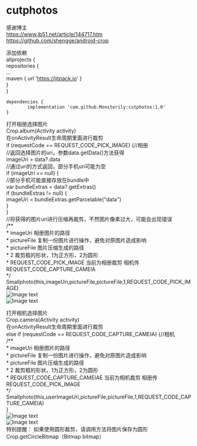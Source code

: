 # cutphotos
感谢博主  
https://www.jb51.net/article/144717.htm  
https://github.com/shengge/android-crop 

添加依赖  
	allprojects {  
		repositories {  
			...  
			maven { url 'https://jitpack.io' }  
		}  
	}  
  
	dependencies {
	        implementation 'com.github.Monsterily:cutphotos:1.0'
	}  
打开相册选择图片  
Crop.album(Activity activity)  
在onActivityResult生命周期里面进行裁剪  
  if (requestCode == REQUEST_CODE_PICK_IMAGE) {//相册  
                //返回选择图片的uri，参数data.getData()方法获得  
                imageUri = data?.data  
                //通过uri的方式返回，部分手机uri可能为空  
                if (imageUri == null) {  
                    //部分手机可能直接存放在bundle中  
                    var bundleExtras = data?.getExtras()  
                    if (bundleExtras != null) {  
                        imageUri = bundleExtras.getParcelable("data")  
                    }  
                }  
                //将获得的图片uri进行压缩再裁剪，不然图片像素过大，可能会出现错误  
                /**  
                 * imageUri 相册图片的路径  
                 * pictureFile 复制一份图片进行操作，避免对原图片造成影响  
                 * pictureFile 图片压缩生成的路径  
                 * 2           裁剪框的形状，1为正方形，2为圆形  
                 * REQUEST_CODE_PICK_IMAGE 当前为相册裁剪    相机传REQUEST_CODE_CAPTURE_CAMEIA  
                 */  
                Smallphoto(this,imageUri,pictureFile,pictureFile,1,REQUEST_CODE_PICK_IMAGE)  
![Image text](https://github.com/Monsterily/cutphotos/blob/master/image/ab.jpg)  
![Image text](https://github.com/Monsterily/cutphotos/blob/master/image/ab2.jpg) 


打开相机选择图片  
Crop.camera(Activity activity)  
在onActivityResult生命周期里面进行裁剪  
 else if (requestCode == REQUEST_CODE_CAPTURE_CAMEIA) {//相机  
       /**  
                 * imageUri 相册图片的路径  
                 * pictureFile 复制一份图片进行操作，避免对原图片造成影响  
                 * pictureFile 图片压缩生成的路径  
                 * 2           裁剪框的形状，1为正方形，2为圆形  
                 * REQUEST_CODE_CAPTURE_CAMEIAE 当前为相机裁剪    相册传REQUEST_CODE_PICK_IMAGE  
                 */  
                Smallphoto(this,userImageUri,pictureFile,pictureFile,1,REQUEST_CODE_CAPTURE_CAMEIA)  
                }  
![Image text](https://github.com/Monsterily/cutphotos/blob/master/image/ca.jpg)  
![Image text](https://github.com/Monsterily/cutphotos/blob/master/image/ca2.jpg)  
特别提醒： 
如果使用圆形裁剪，请调用方法将图片保存为圆形  
Crop.getCircleBitmap（Bitmap bitmap）  
